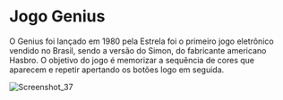 # Jogo Genius
O Genius foi lançado em 1980 pela Estrela foi o primeiro jogo eletrônico vendido no Brasil, sendo a versão do Simon, do fabricante americano Hasbro. O objetivo do jogo é memorizar a sequência de cores que aparecem e repetir apertando os botões logo em seguida. <br>

![Screenshot_37](https://user-images.githubusercontent.com/72028645/216696402-81c7f1b7-50e8-43ab-8dca-6cfd2ef4c2fd.png)
